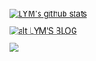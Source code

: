 [![LYM's github stats](https://github-readme-stats.vercel.app/api?username=LCYLYM)](https://github.com/LCYLYM)

[![alt LYM'S BLOG](https://loli.by/wp-content/uploads/2019/10/LOGO.png)](https://loli.by/)

![](https://komarev.com/ghpvc/?username=LCYLYM)
<!--
**LCYLYM/LCYLYM** is a ✨ _special_ ✨ repository because its `README.md` (this file) appears on your GitHub profile.
### Hi there 👋
Here are some ideas to get you started:

- 🔭 I’m currently working on ...
- 🌱 I’m currently learning ...
- 👯 I’m looking to collaborate on ...
- 🤔 I’m looking for help with ...
- 💬 Ask me about ...
- 📫 How to reach me: ...
- 😄 Pronouns: ...
- ⚡ Fun fact: ...
-->
